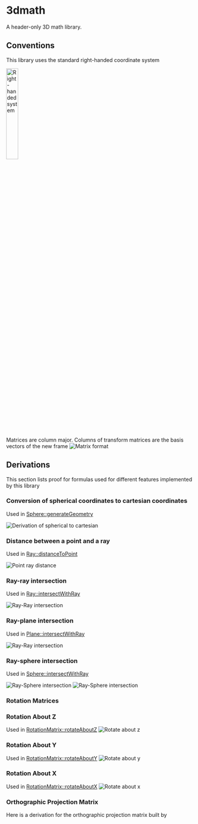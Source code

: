 # 3dmath

A header-only 3D math library. 

## Conventions
This library uses the standard right-handed coordinate system 

<img alt="Right-handed system" src="https://github.com/mdh81/3dmath/blob/master/Right_handed_system.jpg?raw=true" width="25%" height="25%" class="center">

Matrices are column major. Columns of transform matrices are the basis vectors of the new frame 
![Matrix format](derivations/Matrix_Format.jpg)

## Derivations

This section lists proof for formulas used for different features implemented by this library 

### Conversion of spherical coordinates to cartesian coordinates
Used in [Sphere::generateGeometry](https://tinyurl.com/sphere-geometry)  

![Derivation of spherical to cartesian](derivations/Spherical_to_Cartesian.jpg)

### Distance between a point and a ray
Used in [Ray::distanceToPoint](https://tinyurl.com/distanceToRay)  

![Point ray distance](derivations/PointDistanceToRay.jpg)

### Ray-ray intersection
Used in [Ray::intersectWithRay](https://tinyurl.com/rayRayIntersection)  

![Ray-Ray intersection](derivations/RayRayIntersection.jpg)

### Ray-plane intersection
Used in [Plane::intersectWithRay](https://tinyurl.com/PlaneRayIntersection)  

![Ray-Ray intersection](derivations/RayPlaneIntersection.jpg)

### Ray-sphere intersection
Used in [Sphere::intersectWithRay](https://tinyurl.com/SphereRayIntersection)  

![Ray-Sphere intersection](derivations/RaySphereIntersection_1.jpg)
![Ray-Sphere intersection](derivations/RaySphereIntersection_2.jpg)


### Rotation Matrices

### Rotation About Z
Used in [RotationMatrix::rotateAboutZ](https://tinyurl.com/rotateAboutZAxis)
![Rotate about z](derivations/Rotation_About_Z.jpg)

### Rotation About Y
Used in [RotationMatrix::rotateAboutY](https://tinyurl.com/2dkvawxx)
![Rotate about y](derivations/Rotation_About_Y.jpg)

### Rotation About X
Used in [RotationMatrix::rotateAboutX](https://tinyurl.com/23kf8w2q)
![Rotate about x](derivations/Rotation_About_X.jpg)

### Orthographic Projection Matrix

Here is a derivation for the orthographic projection matrix built by <insert link to class here>


